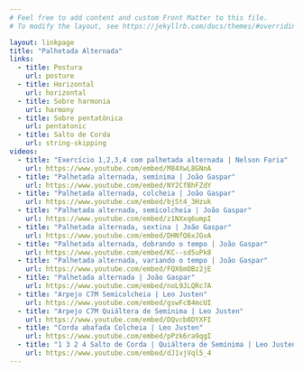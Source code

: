 ```yaml
---
# Feel free to add content and custom Front Matter to this file.
# To modify the layout, see https://jekyllrb.com/docs/themes/#overriding-theme-defaults

layout: linkpage
title: "Palhetada Alternada"
links:
  - title: Postura
    url: posture
  - title: Horizontal
    url: horizontal
  - title: Sobre harmonia
    url: harmony
  - title: Sobre pentatônica
    url: pentatonic
  - title: Salto de Corda
    url: string-skipping
videos:
  - title: "Exercício 1,2,3,4 com palhetada alternada | Nelson Faria"
    url: https://www.youtube.com/embed/M84XwL8GNnA
  - title: "Palhetada alternada, semínima | João Gaspar"
    url: https://www.youtube.com/embed/NY2CfBhFZdY
  - title: "Palhetada alternada, colcheia | João Gaspar"
    url: https://www.youtube.com/embed/bjSt4_3Hzuk
  - title: "Palhetada alternada, semicolcheia | João Gaspar"
    url: https://www.youtube.com/embed/z1NXxq6umpI
  - title: "Palhetada alternada, sextina | João Gaspar"
    url: https://www.youtube.com/embed/DHNfQ6xJGvA
  - title: "Palhetada alternada, dobrando o tempo | João Gaspar"
    url: https://www.youtube.com/embed/KC--sd5uPk8
  - title: "Palhetada alternada, variando o tempo | João Gaspar"
    url: https://www.youtube.com/embed/FQX6mOBz2jE
  - title: "Palhetada alternada | João Gaspar"
    url: https://www.youtube.com/embed/noL9JLQRc7A
  - title: "Arpejo C7M Semicolcheia | Leo Justen"
    url: https://www.youtube.com/embed/gswFcB4mcUI
  - title: "Arpejo C7M Quiáltera de Semínima | Leo Justen"
    url: https://www.youtube.com/embed/DQvcb8DYXFI
  - title: "Corda abafada Colcheia | Leo Justen"
    url: https://www.youtube.com/embed/pPzk6ra9qgI
  - title: "1 3 2 4 Salto de Corda | Quiáltera de Semínima | Leo Justen"
    url: https://www.youtube.com/embed/dJ1vjVql5_4
---
```

